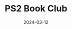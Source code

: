 ---
title: PS2 Book Club
date: 2024-03-12
tags: [ps2-book-club]
poster: "PS2BookClub-March2024.jpg"
blurb: "Meet up, talk about PS2 games, then play those games."
---